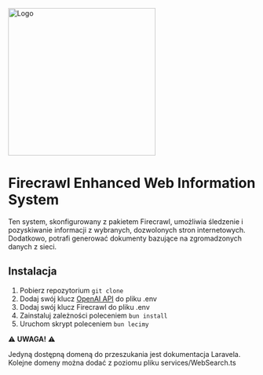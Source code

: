 <img src="assistant/img/logo_blue2.bmp" alt="Logo" width="300"/>

# Firecrawl Enhanced Web Information System

Ten system, skonfigurowany z pakietem Firecrawl, umożliwia śledzenie i pozyskiwanie informacji z wybranych, dozwolonych stron internetowych. Dodatkowo, potrafi generować dokumenty bazujące na zgromadzonych danych z sieci.

## Instalacja 

1. Pobierz repozytorium `git clone`
2. Dodaj swój klucz [OpenAI API](https://platform.openai.com/account/api-keys) do pliku .env
3. Dodaj swój klucz Firecrawl do pliku .env
4. Zainstaluj zależności poleceniem `bun install`
5. Uruchom skrypt poleceniem `bun lecimy`

⚠️ **UWAGA!** ⚠️

Jedyną dostępną domeną do przeszukania jest dokumentacja Laravela. 
Kolejne domeny można dodać z poziomu pliku services/WebSearch.ts